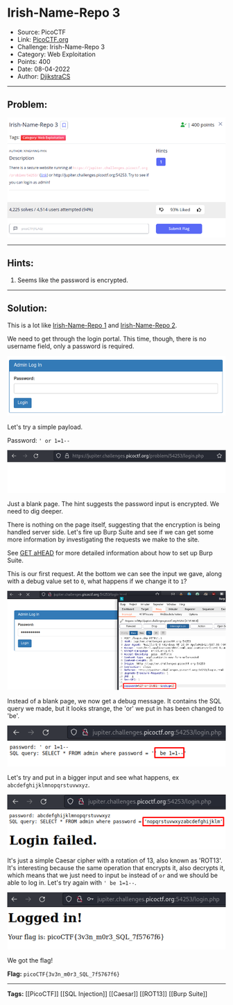 # Irish-Name-Repo 3
* Source: PicoCTF
* Link: [PicoCTF.org](https://picoctf.org/)
* Challenge: Irish-Name-Repo 3
* Category: Web Exploitation
* Points: 400
* Date: 08-04-2022
* Author: [DjikstraCS](https://github.com/DjikstraCS)

---
## Problem:
![](./attachments/Pasted%20image%2020220408143012.png)

---
## Hints:
1. Seems like the password is encrypted.

---
## Solution:
This is a lot like [Irish-Name-Repo 1](https://github.com/DjikstraCS/CTF-Write-Ups/blob/main/PicoCTF/Web%20Exploitation/Irish-Name-Repo%201.md) and [Irish-Name-Repo 2](https://github.com/DjikstraCS/CTF-Write-Ups/blob/main/PicoCTF/Web%20Exploitation/Irish-Name-Repo%202.md).

We need to get through the login portal. This time, though, there is no username field, only a password is required.

![](./attachments/Pasted%20image%2020220408145935.png)

Let's try a simple payload.

Password: `' or 1=1--`

![](./attachments/Pasted%20image%2020220408151449.png)

Just a blank page. The hint suggests the password input is encrypted. We need to dig deeper.

There is nothing on the page itself, suggesting that the encryption is being handled server side. Let's fire up Burp Suite and see if we can get some more information by investigating the requests we make to the site.

See [GET aHEAD](https://github.com/DjikstraCS/CTF-Write-Ups/blob/main/PicoCTF/Web%20Exploitation/GET%20aHEAD.md) for more detailed information about how to set up Burp Suite.

This is our first request. At the bottom we can see the input we gave, along with a debug value set to `0`, what happens if we change it to `1`? 

![](./attachments/Pasted%20image%2020220408190737.png)

Instead of a blank page, we now get a debug message. It contains the SQL query we made, but it looks strange, the 'or' we put in has been changed to 'be'.

![](./attachments/Pasted%20image%2020220408190517.png)

Let's try and put in a bigger input and see what happens, ex `abcdefghijklmnopqrstuvwxyz`.

![](./attachments/Pasted%20image%2020220408191438.png)

It's just a simple Caesar cipher with a rotation of 13, also known as 'ROT13'. It's interesting because the same operation that encrypts it, also decrypts it, which means that we just need to input `be` instead of `or` and we should be able to log in. Let's try again with `' be 1=1--`.

![](./attachments/Pasted%20image%2020220408192608.png)

We got the flag!

**Flag:** `picoCTF{3v3n_m0r3_SQL_7f5767f6}`

---
**Tags:** [[PicoCTF]] [[SQL Injection]] [[Caesar]] [[ROT13]] [[Burp Suite]]
